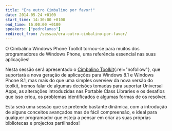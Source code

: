 ```yaml
---
title: "Era outro Cimbalino por favor!"
date: 2014-05-24 +0100
start_time: 14:30:00 +0100
end_time: 16:00:00 +0100
speakers: ["pedrolamas"]
redirect_from: /sessao/era-outro-cimbalino-por-favor/
---
```

O Cimbalino Windows Phone Toolkit tornou-se para muitos dos programadores de Windows Phone, uma referência essencial nas suas aplicações!

Nesta sessão será apresentado o [Cimbalino Toolkit][1]{:rel="nofollow"}, que suportará a nova geração de aplicações para Windows 8.1 e Windows Phone 8.1, mas mais do que uma simples overview da nova versão do toolkit, iremos falar de algumas decisões tomadas para suportar Universal Apps, as alterações introduzidas nas Portable Class Libraries e os desafios que isso criou, os problemas identificados e algumas formas de os resolver.

Esta será uma sessão que se pretende bastante dinâmica, com a introdução de alguns conceitos avançados mas de fácil compreensão, e ideal para qualquer programador que esteja a pensar em criar as suas próprias bibliotecas e projectos partilhados!

[1]: http://cimbalino.org

